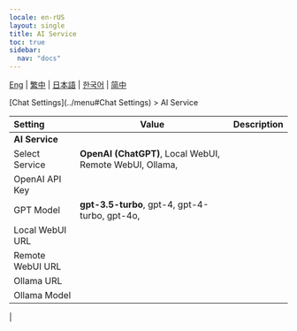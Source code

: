 ```yaml
---
locale: en-rUS
layout: single
title: AI Service
toc: true
sidebar:
  nav: "docs"
---
```

[Eng](/dancexr/menu/2025.4/chat/ai_service) | [繁中](/tw/dancexr/menu/2025.4/chat/ai_service) | [日本語](/jp/dancexr/menu/2025.4/chat/ai_service) | [한국어](/kr/dancexr/menu/2025.4/chat/ai_service) | [简中](/zh/dancexr/menu/2025.4/chat/ai_service)

[Chat Settings](../menu#Chat Settings) > AI Service



| Setting | Value | Description |
| :--- | --- | :--- |
|**AI Service** | | 
| Select Service | **OpenAI (ChatGPT)**, Local WebUI, Remote WebUI, Ollama,  |  |
| OpenAI API Key || 
| GPT Model | **gpt-3.5-turbo**, gpt-4, gpt-4-turbo, gpt-4o,  |  |
| Local WebUI URL || 
| Remote WebUI URL || 
| Ollama URL || 
| Ollama Model || 
|
